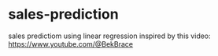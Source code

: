 # sales-prediction
sales predictiom using linear regression
inspired by this video:
https://www.youtube.com/@BekBrace
